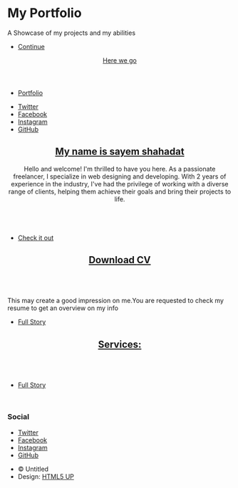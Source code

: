 <!DOCTYPE HTML>
<!--
	Massively by HTML5 UP
	html5up.net | @ajlkn
	Free for personal and commercial use under the CCA 3.0 license (html5up.net/license)
-->
<html>
	<head>
		<title>Sayem's Portfolio</title>
		<meta charset="utf-8" />
		<meta name="viewport" content="width=device-width, initial-scale=1, user-scalable=no" />
		<link rel="stylesheet" href="assets/css/main.css" />
		<noscript><link rel="stylesheet" href="assets/css/noscript.css" /></noscript>
	</head>
	<body class="is-preload">
  <!-- Wrapper -->
  <div id="wrapper" class="fade-in">
   <!-- Intro -->
					<div id="intro">
						<h1>My Portfolio
				                </h1>
						<p>A Showcase of my projects and my abilities</p>
						<ul class="actions">
							<li><a href="#header" class="button icon solid solo fa-arrow-down scrolly">Continue</a></li>
						</ul>
					</div>
   <!-- Header -->
					<header id="header">
						<a href="index.html" class="logo">Here we go</a>
					</header>
   <!-- Nav -->
					<nav id="nav">
						<ul class="links">
							<li class="active"><a href="index.html">Portfolio</a></li>
								</ul>
						<ul class="icons">
							<li><a href="https://twitter.com/sayemshahadat9" class="icon brands fa-twitter"><span class="label">Twitter</span></a></li>
							<li><a href="https://www.facebook.com/sayemshahadat.883/" class="icon brands fa-facebook-f"><span class="label">Facebook</span></a></li>
							<li><a href="https://www.linkedin.com/in/sayem-shahadat-49634a248/" class="icon brands fa-linkedin"><span class="label">Instagram</span></a></li>
							<li><a href="https://github.com/Sayemshahadat" class="icon brands fa-github"><span class="label">GitHub</span></a></li>
						</ul>
					</nav>
   <!-- Main -->
					<div id="main">
	<!-- Featured Post -->
							<article class="post featured">
								<header class="major">
									<h2><a href="#">My name is sayem shahadat</a></h2>
									<p> Hello and welcome! I'm thrilled to have you here. As a passionate freelancer, I specialize in web designing and developing. With 2 years of experience in the industry, I've had the privilege of working with a diverse range of clients, helping them achieve their goals and bring their projects to life.</p>
								</header>
								<a href="#" class="image main"><img src="d:\Downloads\Screenshot_2023-04-21-09-29-14-95_e2d5b3f32b79de1d45acd1fad96fbb0f (1).jpg" alt="" /></a>
								<ul class="actions special">
									<li><a href="#" class="button large">Check it out</a></li>
								</ul>
							</article>
           <!-- Posts -->
							<section class="posts">
								<article>
									<header>
										<h2><a href="D:\Downloads\CV of Sayem (1).pdf"download class="btn btn--download">Download <span class="u-bolder"> CV</span></a></h2>
										</header>
									<a href="#" class="image fit"><img src="" alt="" /></a>
									<p>This may create a good impression on me.You are requested to check my resume to get an overview on my info </p>
									<ul class="actions special">
										<li><a href="#" class="button">Full Story</a></li>
									</ul>
								</article>
								<article>
									<header>
										<h2><a href="#">Services:<br />
										</a></h2>
									</header>
									<a href="#" class="image fit"><img src="d:\Downloads\jefferson-santos-9SoCnyQmkzI-unsplash.jpg" alt="" /></a>
									<ul class="actions special">
										<li><a href="file:///D:/Downloads/What%20I%20offer.pdf" class="button">Full Story</a></li>
										<p>
											</p></br>
											    </p>
											</ul>
											</article>
									<section>
								<h3>Social</h3>
								<ul class="icons alt">
									<li><a href="https://twitter.com/sayemshahadat9" class="icon brands alt fa-twitter"><span class="label">Twitter</span></a></li>
									<li><a href="https://www.facebook.com/sayemshahadat.883/" class="icon brands alt fa-facebook-f"><span class="label">Facebook</span></a></li>
									<li><a href="https://www.linkedin.com/in/sayem-shahadat-49634a248/" class="icon brands alt fa-linkedin"><span class="label">Instagram</span></a></li>
									<li><a href="https://github.com/Sayemshahadat" class="icon brands alt fa-github"><span class="label">GitHub</span></a></li>
								</ul>
							</section>
						</section>
					</footer>
   	<!-- Copyright -->
					<div id="copyright">
						<ul><li>&copy; Untitled</li><li>Design: <a href="https://html5up.net">HTML5 UP</a></li></ul>
					</div>
    <!-- Scripts -->
			<script src="assets/js/jquery.min.js"></script>
			<script src="assets/js/jquery.scrollex.min.js"></script>
			<script src="assets/js/jquery.scrolly.min.js"></script>
			<script src="assets/js/browser.min.js"></script>
			<script src="assets/js/breakpoints.min.js"></script>
			<script src="assets/js/util.js"></script>
			<script src="assets/js/main.js"></script>

</body>
</html>
